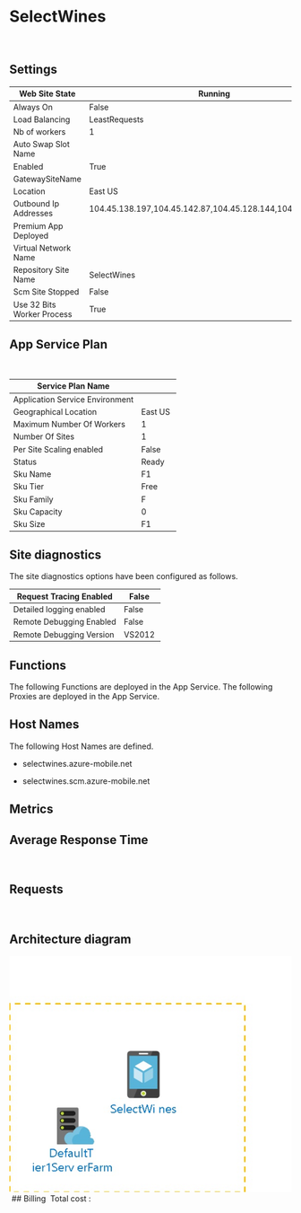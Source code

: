 # SelectWines 
  
## Settings


| Web Site State | Running  |
| --- | --- |
| Always On | False  |
| Load Balancing | LeastRequests  |
| Nb of workers | 1  |
| Auto Swap Slot Name |   |
| Enabled | True  |
| GatewaySiteName |   |
| Location | East US  |
| Outbound Ip Addresses | 104.45.138.197,104.45.142.87,104.45.128.144,104.45.142.131  |
| Premium App Deployed |   |
| Virtual Network Name |   |
| Repository Site Name | SelectWines  |
| Scm Site Stopped | False  |
| Use 32 Bits Worker Process | True  |


## App Service Plan
 

| Service Plan Name |   |
| --- | --- |
| Application Service Environment |   |
| Geographical Location | East US  |
| Maximum Number Of Workers | 1  |
| Number Of Sites | 1  |
| Per Site Scaling enabled | False  |
| Status | Ready  |
| Sku Name | F1  |
| Sku Tier | Free  |
| Sku Family | F  |
| Sku Capacity | 0  |
| Sku Size | F1  |

## Site diagnostics
The site diagnostics options have been configured as follows.

| Request Tracing Enabled | False  |
| --- | --- |
| Detailed logging enabled | False  |
| Remote Debugging Enabled | False  |
| Remote Debugging Version | VS2012  |

## Functions
The following Functions are deployed in the App Service.
The following Proxies are deployed in the App Service.


## Host Names
The following Host Names are defined.
- selectwines.azure-mobile.net

- selectwines.scm.azure-mobile.net

## Metrics

## Average Response Time
 
## Requests
 
## Architecture diagram
![alt text](/../assets/fa8147936d6c426c99327f5ab741e76c.jpg) ## Billing
 Total cost : 
